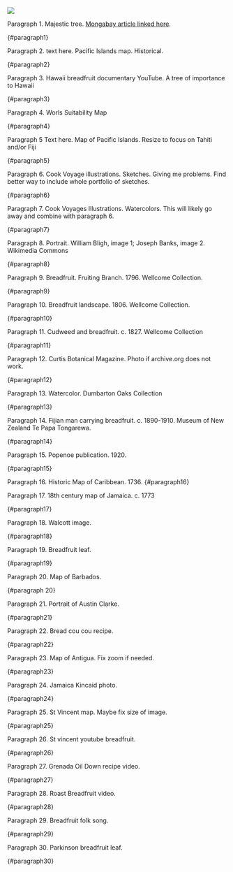 <a href="https://www.juncture-digital.org"><img src="https://juncture-digital.github.io/juncture/static/images/ve-button.png"></a>

<param ve-config
 title="The Breadfruit's Journey from Pacific Origins to Caribbean Belonging"
 source-image="https://upload.wikimedia.org/wikipedia/commons/9/93/Breadfruit_1.jpg"
 banner="https://upload.wikimedia.org/wikipedia/commons/7/7d/Breadfruit_artocarpus_altilis_%283591096448%29.jpg"
 author="Elaine Savory"
 layout="vertical">

Paragraph 1. Majestic tree. [Mongabay article linked here](https://news.mongabay.com/2023/07/breadfruit-a-starchy-delicious-climate-and-biodiversity-solution/).
<param ve-image url="breadfruitMongabay.jpg" fit="contain" title="A breadfruit tree in Southeast Asia" attribution="Pixabay" license="public domain">
{#paragraph1}

Paragraph 2. text here.  Pacific Islands map. Historical.
<param ve-image url="https://iiif-prod.nypl.org/index.php?id=1404034&t=g" title="Map of Pacific Islands, 1816." attribution="New York Public Library" license="public domain">
{#paragraph2}

Paragraph 3. Hawaii breadfruit documentary YouTube. A tree of importance to Hawaii
<param ve-video vid="Vb8_f1K6FZA" fit="contain">
{#paragraph3}

Paragraph 4. Worls Suitability Map
<param ve-image url="worldSuitabilityMap.png" fit="contain" title="World Suitability Map" attribution="Mausio et al. 2020" license="https://creativecommons.org/licenses/by/4.0/">
{#paragraph4}

Paragraph 5 Text here. Map of Pacific Islands. Resize to focus on Tahiti and/or Fiji
<param ve-map center="-17.383881, 177.113873" zoom=4>
{#paragraph5}

Paragraph 6. Cook Voyage illustrations. Sketches. Giving me problems. Find better way to include whole portfolio of sketches.
<param ve-image url="Parkinson1.jpg" title="Parkinson illustrations from Cook Voyage, 1768-1771" attribution="Natural History Museum, London" license="public domain">
{#paragraph6}

Paragraph 7. Cook Voyages Illustrations. Watercolors. This will likely go away and combine with paragraph 6.
<param ve-image url="ParkinsonWater.jpg" title="Parkinson Water Color from Cook First Voyage, 1768-1771" attribution="Natural History Museum, London" fi="contain" license="public domain">
{#paragraph7}

Paragraph 8. Portrait. William Bligh, image 1; Joseph Banks, image 2. Wikimedia Commons
<param ve-image url="https://upload.wikimedia.org/wikipedia/commons/9/9c/William_Bligh%2C_1791.jpg" title="Portrait of Rear Admiral Captain William Bligh, 1791." fit="contain" attribution="Wikimedia Commons" license="public domain">
<param ve-image url="https://upload.wikimedia.org/wikipedia/commons/6/6e/Joseph_Banks_1773_Reynolds.jpg" title="Portrait of Sir Joseph Banks, 1733." fit="contain" attribution="Wikimedia Commons" license="public domain">
{#paragraph8}

Paragraph 9. Breadfruit. Fruiting Branch. 1796. Wellcome Collection.
<param ve-image url="https://iiif.wellcomecollection.org/image/V0044288/full/full/0/default.jpg" title="Fruiting Branch. Coloured etching by J. Pass, c. 1796, after J. Ihle." attribution="Wellcome Collection" license="public domain" fit="contain">
{#paragraph9}

Paragraph 10. Breadfruit landscape. 1806. Wellcome Collection.
<param ve-image url="https://iiif.wellcomecollection.org/image/V0043227/full/full/0/default.jpg" title="Breadfruit Landscape. Coloured aquatint by W. Daniell, c. 1809, after himself." attribution="Wellcome Collection" license="public domain" fit="contain">
{#paragraph10}

Paragraph 11. Cudweed and breadfruit. c. 1827. Wellcome Collection
<param ve-image url="cudweedAndBreadfruit.jpg" fit="contain" title="Mandrake, Cudweed, and Breadfruit, c. 1827" attribution="Wellcome Collection" license="public domain">
{#paragraph11}

Paragraph 12. Curtis Botanical Magazine. Photo if archive.org does not work.
<param ve-iframe src="https://archive.org/details/mobot31753002721287/page/2869/mode/2up?view=theater">
{#paragraph12}

Paragraph 13. Watercolor. Dumbarton Oaks Collection
<param ve-image url="breadfruitDO.jpg" title="Breadfruit botanical illustration. Watercolor. Album of watercolors of Asian fruits and flowers, between 1798 and 1850?" fit="contain" attribution="Dumbarton Oaks">
{#paragraph13}

Paragraph 14. Fijian man carrying breadfruit. c. 1890-1910. Museum of New Zealand Te Papa Tongarewa.
<param ve-image url="fijianMan.jpg" title="Fijian Man carrying breadfruit c. 1890-1910" fit=contain attribution="Museum of New Zealand Te Papa Tongarewa" license="public domain">
{#paragraph14}

Paragraph 15. Popenoe publication. 1920.
<param ve-iframe src="https://archive.org/details/manualoftropical00poperich/page/406/mode/2up?view=theater">
{#paragraph15}

Paragraph 16. Historic Map of Caribbean. 1736.
<param-ve image url="https://iiif-prod.nypl.org/index.php?id=1630435&t=v" fit="contain" title="Historical Map of the West Indies, 1736." attribution="New York Public Library" license="public domain">
{#paragraph16}

Paragraph 17. 18th century map of Jamaica. c. 1773
<param ve-image url="https://tile.loc.gov/image-services/iiif/service:gmd:gmd4:g4960:g4960:ar192800/full/pct:25/0/default.jpg" title="Map of the island of Jamaica c. 1770" fit="contain" attribution="Library of Congress" license="public domain">
{#paragraph17}

Paragraph 18. Walcott image.
<param ve-image url="https://upload.wikimedia.org/wikipedia/commons/a/af/Derek_Walcott.jpg" title="Photograph of Derek Walcott" fit="contain" attribution="Bert Nienhuis, Wikimedia Commons" license="https://creativecommons.org/licenses/by-sa/3.0/deed.en">
{#paragraph18}

Paragraph 19. Breadfruit leaf.
<param ve-image url="https://upload.wikimedia.org/wikipedia/commons/9/9f/Starr-130316-2537-Artocarpus_altilis-leaves-Huelo-Maui_%2825207536705%29.jpg" fit="contain" title="Leaf of breadfruit." attribution="Forest and Kim Starr, Wikimedia Commons" license="https://creativecommons.org/licenses/by/3.0/">
{#paragraph19}

Paragraph 20. Map of Barbados.
<param ve-image url="https://tile.loc.gov/image-services/iiif/service:gmd:gmd5:g5140:g5140:ct002725/full/pct:25/0/default.jpg" title="Map of Barbados, Library of Congress, 1980" fit="contain" attribution="Library of Congress" license="public domain">
{#paragraph 20}

Paragraph 21. Portrait of Austin Clarke.
<param ve-image url="https://upload.wikimedia.org/wikipedia/commons/7/7f/Austin_Clarke.jpg" title="Austin Clarke speaking at event." fit="contain" attribution="Andrew Currie, Wikimedia Commons" license="https://creativecommons.org/licenses/by/2.0/deed.en">
{#paragraph21}

Paragraph 22. Bread cou cou recipe.
<param ve-video vid="b68OdOa1nX0" fit="contain">
{#paragraph22}

Paragraph 23. Map of Antigua. Fix zoom if needed.
<param ve-map center="17.321238, -61.799933" zoom=4>
{#paragraph23}

Paragraph 24. Jamaica Kincaid photo.
<param ve-image url="https://upload.wikimedia.org/wikipedia/commons/f/f9/Jamaica_Kincaid.jpg" title="Jamaica Kincaid speaking at the Göteborg Book Fair in September 2019." fit="contain" attribution="Vogler, Wikimedia Commons" license="https://creativecommons.org/licenses/by-sa/4.0/deed.en">
{#paragraph24}

Paragraph 25. St Vincent map. Maybe fix size of image.
<param ve-image url="https://www.cia.gov/the-world-factbook/static/maps/VC-map.jpg" title="Map of St. Vincent" fit="contain" attribution="Central Intelligence Agency" license="public domain">
{#paragraph25}

Paragraph 26. St vincent youtube breadfruit.
<param ve-video vid="hgbfPEbH8nE" fit="contain">
{#paragraph26}

Paragraph 27. Grenada Oil Down recipe video.
<param ve-video vid="Xc-vzkFGZDo" fit="contain">
{#paragraph27}

Paragraph 28. Roast Breadfruit video.
<param ve-video vid="eYVWuXKEwDs" fit="contain">
{#paragraph28}

Paragraph 29. Breadfruit folk song.
<param ve-video vid="fyhtP_IQPsA" fit="contain">
{#paragraph29}

Paragraph 30. Parkinson breadfruit leaf.
<param ve-image url=Parkinson5.jpg" title="Parkinson leaf sketch, Cook Voyages 1768-1771." fit="contain" attribution="Natural History Museum, London" license="public domain">
{#paragraph30}
